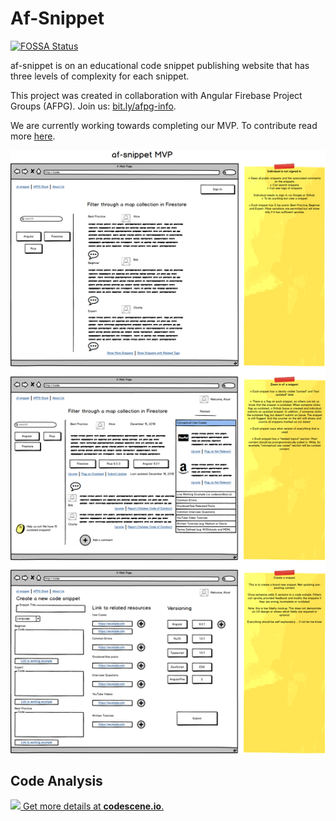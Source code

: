 # Af-Snippet

[![FOSSA Status](https://app.fossa.io/api/projects/git%2Bgithub.com%2Fafsnippet%2Fafsnippet.svg?type=shield)](https://app.fossa.io/projects/git%2Bgithub.com%2Fafsnippet%2Fafsnippet?ref=badge_shield)

af-snippet is on an educational code snippet publishing website that has three levels of complexity for each snippet.

This project was created in collaboration with Angular Firebase Project Groups (AFPG). Join us: [bit.ly/afpg-info](bit.ly/afpg-info).

We are currently working towards completing our MVP. To contribute read more [here](docs/CONTRIBUTING.md).

![alt text](docs/af-snippet-mvp-mockup-v2.png 'Low Fidelity Mock up of MVP')

## Code Analysis

[![](https://codescene.io/projects/3807/status.svg) Get more details at **codescene.io**.](https://codescene.io/projects/3807/jobs/latest-successful/results)
